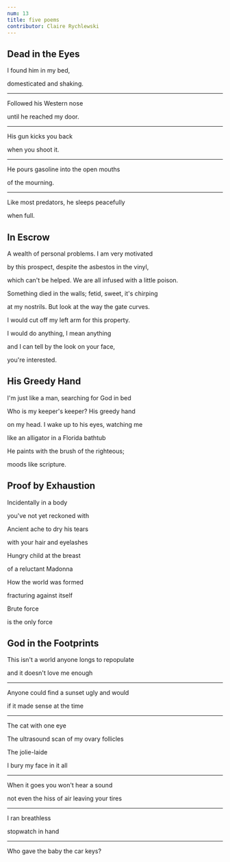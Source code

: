 ```yaml
---
num: 13
title: five poems
contributor: Claire Rychlewski
---
```


## Dead in the Eyes

I found him in my bed,

domesticated and shaking.

---

Followed his Western nose

until he reached my door.

---

His gun kicks you back

when you shoot it.

---

He pours gasoline into the open mouths

of the mourning.

---

Like most predators, he sleeps peacefully

when full.

## In Escrow

A wealth of personal problems. I am very motivated

by this prospect, despite the asbestos in the vinyl,

which can't be helped. We are all infused with a little poison.

Something died in the walls; fetid, sweet, it's chirping

at my nostrils. But look at the way the gate curves.

I would cut off my left arm for this property.

I would do anything, I mean anything

and I can tell by the look on your face,

you're interested.

## His Greedy Hand

I'm just like a man, searching for God in bed

Who is my keeper's keeper? His greedy hand

on my head. I wake up to his eyes, watching me

like an alligator in a Florida bathtub

He paints with the brush of the righteous;

moods like scripture.

## Proof by Exhaustion

Incidentally in a body

you've not yet reckoned with

Ancient ache to dry his tears

with your hair and eyelashes

Hungry child at the breast

of a reluctant Madonna

How the world was formed

fracturing against itself

Brute force

is the only force

## God in the Footprints

This isn't a world anyone longs to repopulate

and it doesn't love me enough

---

Anyone could find a sunset ugly and would

if it made sense at the time

---

The cat with one eye

The ultrasound scan of my ovary follicles

The jolie-laide

I bury my face in it all

---

When it goes you won't hear a sound

not even the hiss of air leaving your tires

---

I ran breathless

stopwatch in hand

---

Who gave the baby the car keys?
